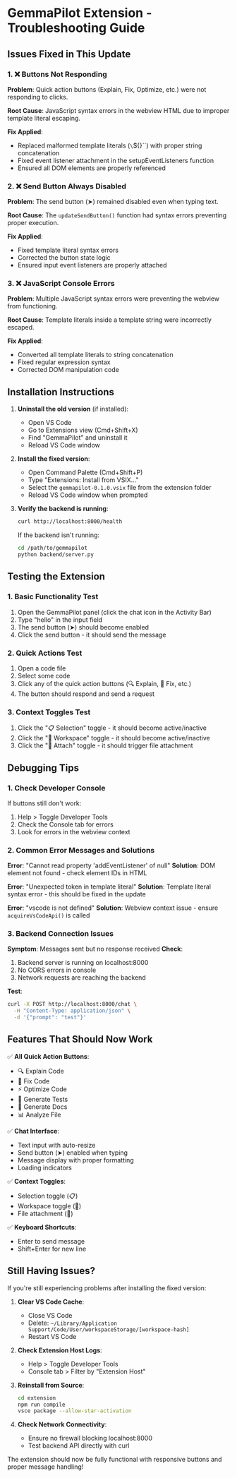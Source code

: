 # GemmaPilot Extension - Troubleshooting Guide

## Issues Fixed in This Update

### 1. ❌ **Buttons Not Responding**
**Problem**: Quick action buttons (Explain, Fix, Optimize, etc.) were not responding to clicks.

**Root Cause**: JavaScript syntax errors in the webview HTML due to improper template literal escaping.

**Fix Applied**: 
- Replaced malformed template literals (`\`${}\``) with proper string concatenation
- Fixed event listener attachment in the setupEventListeners function
- Ensured all DOM elements are properly referenced

### 2. ❌ **Send Button Always Disabled**
**Problem**: The send button (➤) remained disabled even when typing text.

**Root Cause**: The `updateSendButton()` function had syntax errors preventing proper execution.

**Fix Applied**:
- Fixed template literal syntax errors
- Corrected the button state logic
- Ensured input event listeners are properly attached

### 3. ❌ **JavaScript Console Errors**
**Problem**: Multiple JavaScript syntax errors were preventing the webview from functioning.

**Root Cause**: Template literals inside a template string were incorrectly escaped.

**Fix Applied**:
- Converted all template literals to string concatenation
- Fixed regular expression syntax
- Corrected DOM manipulation code

## Installation Instructions

1. **Uninstall the old version** (if installed):
   - Open VS Code
   - Go to Extensions view (Cmd+Shift+X)
   - Find "GemmaPilot" and uninstall it
   - Reload VS Code window

2. **Install the fixed version**:
   - Open Command Palette (Cmd+Shift+P)
   - Type "Extensions: Install from VSIX..."
   - Select the `gemmapilot-0.1.0.vsix` file from the extension folder
   - Reload VS Code window when prompted

3. **Verify the backend is running**:
   ```bash
   curl http://localhost:8000/health
   ```
   If the backend isn't running:
   ```bash
   cd /path/to/gemmapilot
   python backend/server.py
   ```

## Testing the Extension

### 1. **Basic Functionality Test**
1. Open the GemmaPilot panel (click the chat icon in the Activity Bar)
2. Type "hello" in the input field
3. The send button (➤) should become enabled
4. Click the send button - it should send the message

### 2. **Quick Actions Test**
1. Open a code file
2. Select some code
3. Click any of the quick action buttons (🔍 Explain, 🔧 Fix, etc.)
4. The button should respond and send a request

### 3. **Context Toggles Test**
1. Click the "📋 Selection" toggle - it should become active/inactive
2. Click the "📁 Workspace" toggle - it should become active/inactive
3. Click the "📎 Attach" toggle - it should trigger file attachment

## Debugging Tips

### 1. **Check Developer Console**
If buttons still don't work:
1. Help > Toggle Developer Tools
2. Check the Console tab for errors
3. Look for errors in the webview context

### 2. **Common Error Messages and Solutions**

**Error**: "Cannot read property 'addEventListener' of null"
**Solution**: DOM element not found - check element IDs in HTML

**Error**: "Unexpected token in template literal"
**Solution**: Template literal syntax error - this should be fixed in the update

**Error**: "vscode is not defined"
**Solution**: Webview context issue - ensure `acquireVsCodeApi()` is called

### 3. **Backend Connection Issues**

**Symptom**: Messages sent but no response received
**Check**: 
1. Backend server is running on localhost:8000
2. No CORS errors in console
3. Network requests are reaching the backend

**Test**: 
```bash
curl -X POST http://localhost:8000/chat \
  -H "Content-Type: application/json" \
  -d '{"prompt": "test"}'
```

## Features That Should Now Work

✅ **All Quick Action Buttons**:
- 🔍 Explain Code
- 🔧 Fix Code  
- ⚡ Optimize Code
- 🧪 Generate Tests
- 📝 Generate Docs
- 📊 Analyze File

✅ **Chat Interface**:
- Text input with auto-resize
- Send button (➤) enabled when typing
- Message display with proper formatting
- Loading indicators

✅ **Context Toggles**:
- Selection toggle (📋)
- Workspace toggle (📁)  
- File attachment (📎)

✅ **Keyboard Shortcuts**:
- Enter to send message
- Shift+Enter for new line

## Still Having Issues?

If you're still experiencing problems after installing the fixed version:

1. **Clear VS Code Cache**:
   - Close VS Code
   - Delete: `~/Library/Application Support/Code/User/workspaceStorage/[workspace-hash]`
   - Restart VS Code

2. **Check Extension Host Logs**:
   - Help > Toggle Developer Tools
   - Console tab > Filter by "Extension Host"

3. **Reinstall from Source**:
   ```bash
   cd extension
   npm run compile
   vsce package --allow-star-activation
   ```

4. **Check Network Connectivity**:
   - Ensure no firewall blocking localhost:8000
   - Test backend API directly with curl

The extension should now be fully functional with responsive buttons and proper message handling!
